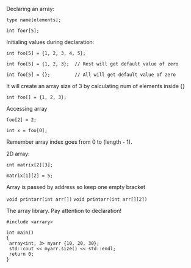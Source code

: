 Declaring an array:

`type name[elements];`

`int foor[5];`

Initialing values during declaration:

`int foo[5] = {1, 2, 3, 4, 5};`

`int foo[5] = {1, 2, 3};  // Rest will get default value of zero`

`int foo[5] = {};         // All will get default value of zero`

It will create an array size of 3 by calculating num of elements inside {}

`int foo[] = {1, 2, 3};  `

Accessing array

`foo[2] = 2;`

`int x = foo[0];`

Remember array index goes from 0 to (length - 1).

2D array:

`int matrix[2][3];`

`matrix[1][2] = 5;`

Array is passed by address so keep one empty bracket

 `void printarr(int arr[])`
 `void printarr(int arr[][2])`
 
 The array library. Pay attention to declaration!
 
 ```
 #include <arrary>
 
 int main()
 {
  array<int, 3> myarr {10, 20, 30};
  std::cout << myarr.size() << std::endl;
  return 0;
 }
 
 
 ```
